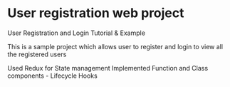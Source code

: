 # User registration web project

User Registration and Login Tutorial & Example

This is a sample project which allows user to register and login to view all the registered users

Used Redux for State management
Implemented Function and Class components - Lifecycle Hooks